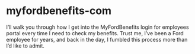 # myfordbenefits-com
I’ll walk you through how I get into the MyFordBenefits login for employees portal every time I need to check my benefits. Trust me, I’ve been a Ford employee for years, and back in the day, I fumbled this process more than I’d like to admit.
